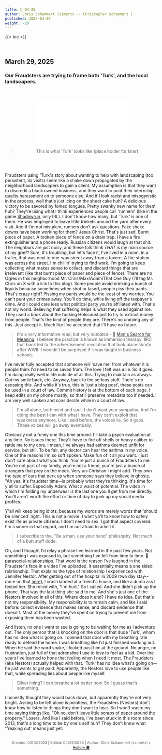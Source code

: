 ```yaml
---
title: 📁 04-25
author: Chris Schammert (csmertx -- Christopher Schammert )
published: 2025-04-29
weight: -20
---
```


<!-- The content of this website was written by Christopher Schammert aka Chris Schammert -->

<!--more-->

{{< toc >}}

<br />

## March 29, 2025
### Our Fraudsters are trying to frame both 'Turk', and the local landscapers.

<br />
<div style="text-align: center;">

![Photo](/Blog/daynight/2025/0425.md "")

> This is what 'Turk' looks like (place holder for later)

<br />

</div><br />

Fraudsters using 'Turk's story about wanting to help with landscaping (too persistent, 3x visits) seem like a shake down propagated by the neighborhood landscapers to gain a client. My assumption is that they want to discredit a black owned business, and they want to punt their internship quality harassment on to someone else. And if I look racist and misogynistic in the process, well that's just icing on the sheet cake huh? A delicious victory to be savored by forked tongues. Pretty swanky new name for them huh? They're using what I think experienced people call 'runners' (like in the game [Shadowrun](https://en.wikipedia.org/wiki/Shadowrun_(1993_video_game) "Wikipedia.org / Shadowrun (1993 NES Video Game)"), only IRL). I don't know how many, but 'Turk' is one of them. He was employed to leave little trinkets around the yard after every visit. And if I'm not mistaken, runners don't ask questions. Fake shake downs have been working for them? Jesus Christ. That's just sad. Burnt piece of paper. A broken piece of fence on a drain trap. I have a fire extinguisher and a phone ready. Russian citizens would laugh at that shit. The neighbors are just noisy, and these folk think _THAT_ is my main source of my grief? Sure, it's troubling, but let's face it, I've lived in a room, in a trailer, that was next to one-way street away from a tavern. A fire station was across the street. I'm chillin' trying to find work. I'm going to keep collecting what makes sense to collect, and discard things that are irrelevant (like that burnt piece of paper and piece of fence). There are no Ogres in this neighborhood Mr. Chris/Max/Adam/That One Guy (I'll tag Mr. Chris on X with a link to this blog). Some people avoid drinking a bunch of liquids because sometimes when shot or tased, people piss their pants. That's crazy right? Pissing my pants would be the least of my worries. You can't punt your crimes away. You'll do time, while living off the taxpayer's dime. And I could care less what political party you're affiliated with. That's not my world. Believing that suffering helps is what they used against me. They used a book about the fucking Holocaust just to try to extract money from people. That's the kind of people they are. There's no undoing any of this. Just accept it. Much like I've accepted that I'll have no future.

> It's a very informative read, but very outdated - 🔗 [Man's Search for Meaning](https://en.wikipedia.org/wiki/Man's_Search_for_Meaning). I believe the practice is known as immersion therapy. IIRC that book led to the advertisement revolution that took place shorty after WWII. I wouldn't be surprised if it was taught in business schools.

I've never fully accepted that someone will 'save me' from whatever it is people think I'd need to be saved from. The love I felt was a lie. So it goes. I'm doing really well in life outside of all this. Trying to maintain as always. Got my smile back, etc. Anyway, back to the serious stuff. There's no escaping this. And while it's true, this is 'just a blog post', these posts can be used in a court of law. Commit history is at the bottom of each page. I keep edits on my phone mostly, so that'll preserve metadata too if needed. I am very well spoken and considerate while in a court of law.

> I'm all alone, both mind and soul. I don't want your sympathy. And I'm doing the best I can with what I have. They can't exploit that weakness anymore. Like I said before, the voices lie. So it goes. Those voices will go away eventually.

Obviously not a funny one this time around. I'll take a psych evaluation at any time. No issues there. They'll have to fire off shells or heavy caliber to rattle me to my core. I mean, I've always had asthma deemed unfit for service, but still. To be fair, any doctor can hear the asthma in my voice. One of the reasons I'm so soft spoken. Make fun of it all you want. I just don't care about what you think. You're just a bunch of Fraudsters to me. You're not part of my family, you're not a friend, you're just a bunch of strangers that prey on the meek. Very un-Christian I might add. They own the type of ears that perk up when someone says they believe in ghosts. "Ah yea, it's fraudster time--is probably what they're thinking. It's time for y'all to suffer. Especially Adam. What a waist of potential. The video in which I'm folding my underwear is the last one you'll get from me directly. You'll aren't worth the effort or time of day to junk up my social media profiles.

Y'all will keep being idiots, because my words are merely words that 'should be silenced' right. This is not a movie. I want ya'll to know how to safely exist life as private citizens. I don't need to sex. I got that aspect covered. I'm a sinner in that regard, and I'm not afraid to admit it.

> I subscribe to the, "Be a man, use your hand" philosophy. Not much of a butt stuff dude.

Oh, and I thought I'd relay a phrase I've learned in the past few years. Not something I was exposed to, but something I've felt from time to time. 🔗 [parasocial-relationships](https://www.psychologytoday.com/us/basics/parasocial-relationships). That word is the reason I've laughed in the Fraudster's face in a video I've uploaded. It essentially means a one sided relationship. That explains the type of relationship I experienced with Jennifer Nestor. After getting out of the hospital in 2009 (two day stay--more on that [here](/Blog/daynight/2022/)), I crash landed at a friend's house, and like a dumb ass I texted her. She relied with, "I'm hurt." So I called. And she didn't pick up the phone. That was the last thing she said to me. And she's just one of the Nestors involved in all of this. Where does it end? I have no idea. But that's not my responsibility. My responsibility is to remain calm, and like I said before: collect evidence that makes sense, and discard evidence that doesn't. Most of the money they've spent on trying to prevent me from exposing them has been wasted.

And listen, no one I want to see is going to be waiting for me as I adventure out. The only person that is knocking on the door is that dude 'Turk', whom has no idea what is going on. I opened that door with my breathing rate ready to defend the home. I was breathing like I'd just finished working out. When he said the word snake, I looked past him at the ground. No anger, no frustration, just full of that adrenaline I use to love to feel as a kid. Over the years I've learned to hone that feeling when I need it most. The Fraudsters (aka Nestors) actually helped with that. 'Turk' has no idea what's going on--he just wants to get paid. Apparently, the Nestors love to use people like that, while spreading lies about people like myself.

> Silver lining? I can breathe a lot better now. So I guess that's something.

I honestly thought they would back down, but apparently they're not very bright. Asking to be left alone is pointless, the Fraudsters (Nestors) don't know how to listen to things they don't want to hear. So I won't waste my time saying things like, "Oh no, don't leave little scraps of paper around the property." Losers. And like I said before, I've been stuck in this room since 2013, that's a long time to be by one's self huh? They don't know what 'freaking out' means just yet.

<br />

<div style="text-align: center; font-size:12px; color:dimgray">
    Created: 03/12/2025 | Edited: 04/29/2025 | Author: Chris Schammert (csmertx) • 
    <a href="https://github.com/csmertx/csmertx.github.io/commits/main/content/Blog/daynight/2025/0325.md"
       title="Github.com | csmertx \ csmertx.github.io \ commits \ main \ content \ Blog \ Day & Night \ 2025 \ 03-2025">
       History 🕵️
    </a>
</div>